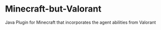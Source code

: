 # Minecraft-but-Valorant
Java Plugin for Minecraft that incorporates the agent abilities from Valorant
